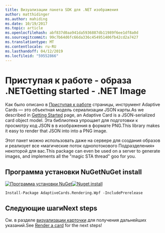 ```yaml
---
title: Визуализации пакета SDK для .NET изображения
author: matthidinger
ms.author: mahiding
ms.date: 10/19/2017
ms.topic: article
ms.openlocfilehash: abf837d0aa941da5936887db11989f6ee1df8a0d
ms.sourcegitcommit: 99c7b64d6fc66da336c454951406fb42cd2a7427
ms.translationtype: MT
ms.contentlocale: ru-RU
ms.lasthandoff: 04/12/2019
ms.locfileid: "59552866"
---
```

# <a name="getting-started---net-image"></a><span data-ttu-id="523bb-102">Приступая к работе - образа .NET</span><span class="sxs-lookup"><span data-stu-id="523bb-102">Getting started - .NET Image</span></span>

<span data-ttu-id="523bb-103">Как было описано в [Приступая к работе](../../../authoring-cards/getting-started.md) страницы, инструмент Adaptive Cards — это объектная модель сериализации JSON карты.</span><span class="sxs-lookup"><span data-stu-id="523bb-103">As we described in [Getting Started](../../../authoring-cards/getting-started.md) page, an Adaptive Card is a JSON-serialized card object model.</span></span> <span data-ttu-id="523bb-104">Эта библиотека упрощает для подготовки к просмотру код JSON в в изображения в формате PNG.</span><span class="sxs-lookup"><span data-stu-id="523bb-104">This library makes it easy to render that JSON into into a PNG image.</span></span>

<span data-ttu-id="523bb-105">Этот пакет можно использовать даже на сервере для создания образов и реализует все «магические поток однопотокового Подразделения» некоторой для вас.</span><span class="sxs-lookup"><span data-stu-id="523bb-105">This package can even be used on a server to generate images, and implements all the "magic STA thread" goo for you.</span></span> 

## <a name="nuget-install"></a><span data-ttu-id="523bb-106">Программа установки NuGet</span><span class="sxs-lookup"><span data-stu-id="523bb-106">NuGet install</span></span>

<span data-ttu-id="523bb-107">[![Программа установки NuGet](https://img.shields.io/nuget/vpre/AdaptiveCards.Rendering.Wpf.svg)](https://www.nuget.org/packages/AdaptiveCards.Rendering.Wpf)</span><span class="sxs-lookup"><span data-stu-id="523bb-107">[![Nuget install](https://img.shields.io/nuget/vpre/AdaptiveCards.Rendering.Wpf.svg)](https://www.nuget.org/packages/AdaptiveCards.Rendering.Wpf)</span></span>

```console
Install-Package AdaptiveCards.Rendering.Wpf -IncludePrerelease
```

## <a name="next-steps"></a><span data-ttu-id="523bb-108">Следующие шаги</span><span class="sxs-lookup"><span data-stu-id="523bb-108">Next steps</span></span>

<span data-ttu-id="523bb-109">См. в разделе [визуализации карточки](render-a-card.md) для получения дальнейших указаний.</span><span class="sxs-lookup"><span data-stu-id="523bb-109">See [Render a card](render-a-card.md) for the next steps!</span></span>